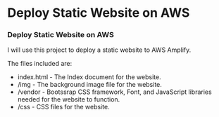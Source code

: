 # Deploy Static Website on AWS
### Deploy Static Website on AWS

I will use this project to deploy a static website to AWS Amplify.

The files included are:

- index.html - The Index document for the website.
- /img - The background image file for the website.
- /vendor - Bootssrap CSS framework, Font, and JavaScript libraries needed for the website to function.
- /css - CSS files for the website.
